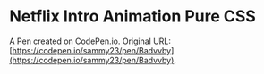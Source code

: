# Netflix Intro Animation Pure CSS

A Pen created on CodePen.io. Original URL: [https://codepen.io/sammy23/pen/Badvvby](https://codepen.io/sammy23/pen/Badvvby).


